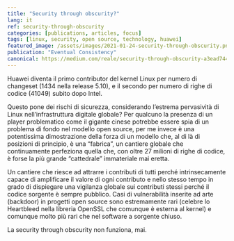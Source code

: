 ```yaml
---
title: "Security through obscurity?"
lang: it
ref: security-through-obscurity
categories: [publications, articles, focus]
tags: [linux, security, open source, technology, huawei]
featured_image: /assets/images/2021-01-24-security-through-obscurity.png
publication: "Eventual Consistency"
canonical: https://medium.com/reale/security-through-obscurity-a3ead744d2d3
---
```


Huawei diventa il primo contributor del kernel Linux per numero di changeset (1434 nella release 5.10), e il secondo per numero di righe di codice (41049) subito dopo Intel.

Questo pone dei rischi di sicurezza, considerando l’estrema pervasività di Linux nell’infrastruttura digitale globale? Per qualcuno la presenza di un player problematico come il gigante cinese potrebbe essere spia di un problema di fondo nel modello open source, per me invece è una potentissima dimostrazione della forza di un modello che, al di là di posizioni di principio, è una “fabrica”, un cantiere globale che continuamente perfeziona quella che, con oltre 27 milioni di righe di codice, è forse la più grande “cattedrale” immateriale mai eretta.

Un cantiere che riesce ad attrarre i contributi di tutti perché intrinsecamente capace di amplificare il valore di ogni contributo e nello stesso tempo in grado di dispiegare una vigilanza globale sui contributi stessi perché il codice sorgente è sempre pubblico. Casi di vulnerabilità inserite ad arte (backdoor) in progetti open source sono estremamente rari (celebre lo Heartbleed nella libreria OpenSSL che comunque è esterna al kernel) e comunque molto più rari che nel software a sorgente chiuso.

La security through obscurity non funziona, mai.
